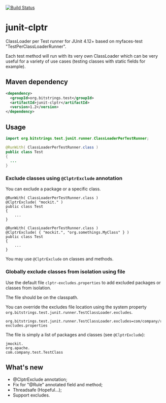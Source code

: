 [![Build Status](https://travis-ci.org/bitstrings/junit-clptr.svg?branch=master)](https://travis-ci.org/bitstrings/junit-clptr)

# junit-clptr
ClassLoader per Test runner for JUnit 4.12+ based on myfaces-test "TestPerClassLoaderRunner".

Each test method will run with its very own ClassLoader which can be very useful for a variety of use cases (testing classes with static fields for example).

## Maven dependency
```xml
<dependency>
  <groupId>org.bitstrings.test</groupId>
  <artifactId>junit-clptr</artifactId>
  <version>1.2</version>
</dependency>
```

## Usage
```java
import org.bitstrings.test.junit.runner.ClassLoaderPerTestRunner;

@RunWith( ClassLoaderPerTestRunner.class )
public class Test
{
  ...
}
```

### Exclude classes using `@ClptrExclude` annotation
You can exclude a package or a specific class.
```
@RunWith( ClassLoaderPerTestRunner.class )
@ClptrExclude( "mockit." )
public class Test
{
    ...
}
```

```
@RunWith( ClassLoaderPerTestRunner.class )
@ClptrExclude( { "mockit.", "org.somethings.MyClass" } )
public class Test
{
    ...
}
```
You may use `@ClptrExclude` on classes and methods.

### Globally exclude classes from isolation using file

Use the default file `clptr-excludes.properties` to add excluded packages or classes from isolation.

The file should be on the classpath.

You can override the excludes file location using the system property `org.bitstrings.test.junit.runner.TestClassLoader.excludes`.
```
org.bitstrings.test.junit.runner.TestClassLoader.excludes=com/company/res/clptr-excludes.properties
```

The file is simply a list of packages and classes (see `@ClptrExclude`):
```
jmockit.
org.apache.
com.company.test.TestClass
```

## What's new

* @ClptrExclude annotation;
* Fix for "@Rule" annotated field and method;
* Threadsafe (Hopeful...);
* Support excludes.
